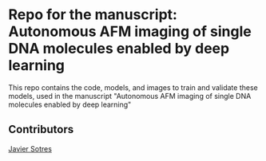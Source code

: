 # Repo for the manuscript: Autonomous AFM imaging of single DNA molecules enabled by deep learning
This repo contains the code, models, and images to train and validate these models, used in the manuscript "Autonomous AFM imaging of single DNA molecules enabled by deep learning"

## Contributors
[Javier Sotres](https://www.jsotres.com/)
